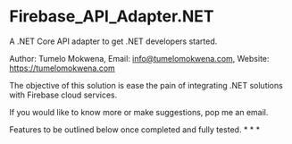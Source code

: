 # Firebase_API_Adapter.NET
A .NET Core API adapter to get .NET developers started.

Author: Tumelo Mokwena, Email: info@tumelomokwena.com, Website: https://tumelomokwena.com

The objective of this solution is ease the pain of integrating .NET solutions with Firebase cloud services.

If you would like to know more or make suggestions, pop me an email.

Features to be outlined below once completed and fully tested.
*
*
*
